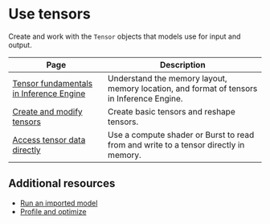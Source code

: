 # Use tensors

Create and work with the `Tensor` objects that models use for input and output.

|Page|Description|
|-|-|
|[Tensor fundamentals in Inference Engine](tensor-fundamentals.md)|Understand the memory layout, memory location, and format of tensors in Inference Engine.|
|[Create and modify tensors](do-basic-tensor-operations.md)|Create basic tensors and reshape tensors.|
|[Access tensor data directly](access-tensor-data-directly.md)|Use a compute shader or Burst to read from and write to a tensor directly in memory.|

## Additional resources

* [Run an imported model](run-an-imported-model.md)
* [Profile and optimize](profile-a-model.md)